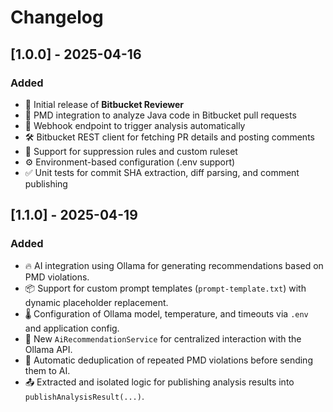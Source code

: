 # Changelog

## [1.0.0] - 2025-04-16

### Added
- 🚀 Initial release of **Bitbucket Reviewer**
- 🧪 PMD integration to analyze Java code in Bitbucket pull requests
- 🔔 Webhook endpoint to trigger analysis automatically
- 🛠️ Bitbucket REST client for fetching PR details and posting comments
- 🚫 Support for suppression rules and custom ruleset
- ⚙️ Environment-based configuration (.env support)
- ✅ Unit tests for commit SHA extraction, diff parsing, and comment publishing

## [1.1.0] - 2025-04-19

### Added
- 🔥 AI integration using Ollama for generating recommendations based on PMD violations.
- 📦 Support for custom prompt templates (`prompt-template.txt`) with dynamic placeholder replacement.
- 🌡️ Configuration of Ollama model, temperature, and timeouts via `.env` and application config.
- 🧠 New `AiRecommendationService` for centralized interaction with the Ollama API.
- 🔁 Automatic deduplication of repeated PMD violations before sending them to AI.
- 📤 Extracted and isolated logic for publishing analysis results into `publishAnalysisResult(...)`.
